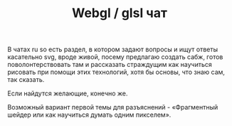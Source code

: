 ﻿---
title: "Webgl / glsl чат"
se.owner.user_id: 188366
se.owner.display_name: "Stranger in the Q"
se.owner.link: "https://ru.meta.stackoverflow.com/users/188366/stranger-in-the-q"
se.link: "https://ru.meta.stackoverflow.com/questions/10329/webgl-glsl-%d1%87%d0%b0%d1%82"
se.question_id: 10329
se.post_type: question
se.score: 4
---
<p>В чатах ru so есть раздел, в котором задают вопросы и ищут ответы касательно svg, вроде живой, посему предлагаю создать сабж, готов поволонтерствовать там и рассказать страждущим как научиться рисовать при помощи этих технологий, хотя бы основы, что знаю сам, так сказать.</p>

<p>Если найдутся желающие, конечно же.</p>

<p>Возможный вариант первой темы для разъяснений - «Фрагментный шейдер или как научиться думать одним пикселем».</p>
